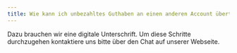 ```yaml
---
title: Wie kann ich unbezahltes Guthaben an einen anderen Account übertragen?
---
```


Dazu brauchen wir eine digitale Unterschrift. Um diese Schritte durchzugehen kontaktiere uns bitte über den Chat auf unserer Webseite.